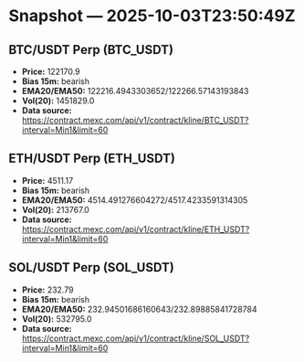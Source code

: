 # Snapshot — 2025-10-03T23:50:49Z

## BTC/USDT Perp (BTC_USDT)
- **Price:** 122170.9
- **Bias 15m:** bearish
- **EMA20/EMA50:** 122216.4943303652/122266.57143193843
- **Vol(20):** 1451829.0
- **Data source:** https://contract.mexc.com/api/v1/contract/kline/BTC_USDT?interval=Min1&limit=60

## ETH/USDT Perp (ETH_USDT)
- **Price:** 4511.17
- **Bias 15m:** bearish
- **EMA20/EMA50:** 4514.491276604272/4517.4233591314305
- **Vol(20):** 213767.0
- **Data source:** https://contract.mexc.com/api/v1/contract/kline/ETH_USDT?interval=Min1&limit=60

## SOL/USDT Perp (SOL_USDT)
- **Price:** 232.79
- **Bias 15m:** bearish
- **EMA20/EMA50:** 232.94501686160643/232.89885841728784
- **Vol(20):** 532795.0
- **Data source:** https://contract.mexc.com/api/v1/contract/kline/SOL_USDT?interval=Min1&limit=60
